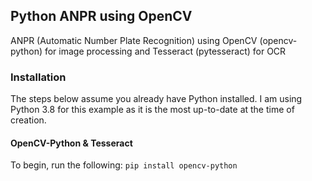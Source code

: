 ## Python ANPR using OpenCV

ANPR (Automatic Number Plate Recognition) using OpenCV (opencv-python) for image processing and Tesseract (pytesseract) for OCR

### Installation

The steps below assume you already have Python installed. I am using Python 3.8 for this example as it is the most up-to-date at the time of creation.

#### OpenCV-Python & Tesseract

To begin, run the following:
`pip install opencv-python`
